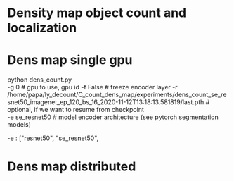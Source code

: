 # Density map object count and localization

# Dens map single gpu

python dens_count.py   
    -g 0    # gpu to use, gpu id
    -f False   # freeze encoder layer
    -r /home/papa/ly_decount/C_count_dens_map/experiments/dens_count_se_resnet50_imagenet_ep_120_bs_16_2020-11-12T13:18:13.581819/last.pth
    # optional, if we want to resume from checkpoint   
    -e se_resnet50   # model encoder architecture (see pytorch segmentation models)


-e : ["resnet50", "se_resnet50",
# Dens map distributed
